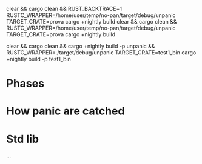 clear && cargo clean && RUST_BACKTRACE=1 RUSTC_WRAPPER=/home/user/temp/no-pan/target/debug/unpanic TARGET_CRATE=prova cargo +nightly build
clear && cargo clean && RUSTC_WRAPPER=/home/user/temp/no-pan/target/debug/unpanic TARGET_CRATE=prova cargo +nightly build

clear && cargo clean && cargo +nightly build -p unpanic && RUSTC_WRAPPER=./target/debug/unpanic TARGET_CRATE=test1_bin cargo +nightly build -p test1_bin


# Phases

# How panic are catched

# Std lib

...

